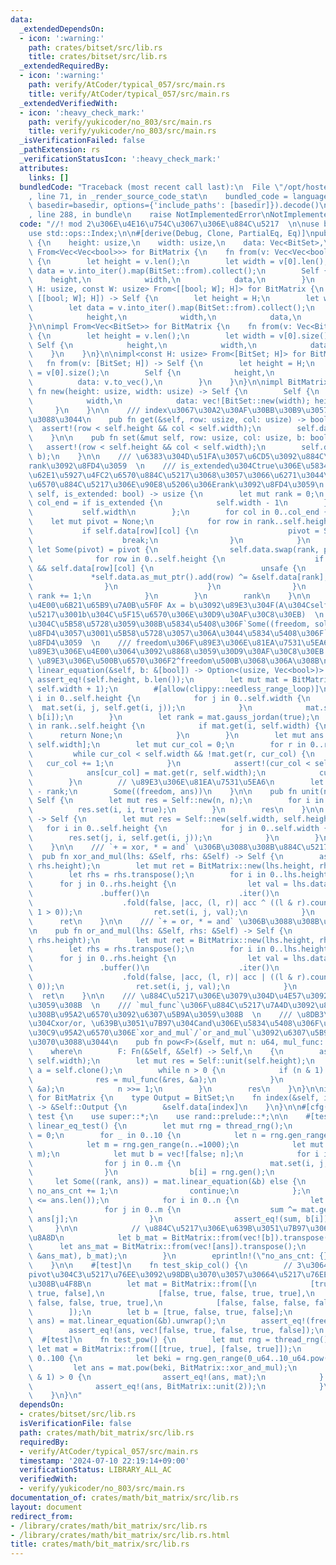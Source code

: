 ```yaml
---
data:
  _extendedDependsOn:
  - icon: ':warning:'
    path: crates/bitset/src/lib.rs
    title: crates/bitset/src/lib.rs
  _extendedRequiredBy:
  - icon: ':warning:'
    path: verify/AtCoder/typical_057/src/main.rs
    title: verify/AtCoder/typical_057/src/main.rs
  _extendedVerifiedWith:
  - icon: ':heavy_check_mark:'
    path: verify/yukicoder/no_803/src/main.rs
    title: verify/yukicoder/no_803/src/main.rs
  _isVerificationFailed: false
  _pathExtension: rs
  _verificationStatusIcon: ':heavy_check_mark:'
  attributes:
    links: []
  bundledCode: "Traceback (most recent call last):\n  File \"/opt/hostedtoolcache/Python/3.10.14/x64/lib/python3.10/site-packages/onlinejudge_verify/documentation/build.py\"\
    , line 71, in _render_source_code_stat\n    bundled_code = language.bundle(stat.path,\
    \ basedir=basedir, options={'include_paths': [basedir]}).decode()\n  File \"/opt/hostedtoolcache/Python/3.10.14/x64/lib/python3.10/site-packages/onlinejudge_verify/languages/rust.py\"\
    , line 288, in bundle\n    raise NotImplementedError\nNotImplementedError\n"
  code: "//! mod 2\u306E\u4E16\u754C\u3067\u306E\u884C\u5217  \n\nuse bitset::BitSet;\n\
    use std::ops::Index;\n\n#[derive(Debug, Clone, PartialEq, Eq)]\npub struct BitMatrix\
    \ {\n    height: usize,\n    width: usize,\n    data: Vec<BitSet>,\n}\n\nimpl\
    \ From<Vec<Vec<bool>>> for BitMatrix {\n    fn from(v: Vec<Vec<bool>>) -> Self\
    \ {\n        let height = v.len();\n        let width = v[0].len();\n        let\
    \ data = v.into_iter().map(BitSet::from).collect();\n        Self {\n        \
    \    height,\n            width,\n            data,\n        }\n    }\n}\n\nimpl<const\
    \ H: usize, const W: usize> From<[[bool; W]; H]> for BitMatrix {\n    fn from(v:\
    \ [[bool; W]; H]) -> Self {\n        let height = H;\n        let width = W;\n\
    \        let data = v.into_iter().map(BitSet::from).collect();\n        Self {\n\
    \            height,\n            width,\n            data,\n        }\n    }\n\
    }\n\nimpl From<Vec<BitSet>> for BitMatrix {\n    fn from(v: Vec<BitSet>) -> Self\
    \ {\n        let height = v.len();\n        let width = v[0].size();\n       \
    \ Self {\n            height,\n            width,\n            data: v,\n    \
    \    }\n    }\n}\n\nimpl<const H: usize> From<[BitSet; H]> for BitMatrix {\n \
    \   fn from(v: [BitSet; H]) -> Self {\n        let height = H;\n        let width\
    \ = v[0].size();\n        Self {\n            height,\n            width,\n  \
    \          data: v.to_vec(),\n        }\n    }\n}\n\nimpl BitMatrix {\n    pub\
    \ fn new(height: usize, width: usize) -> Self {\n        Self {\n            height,\n\
    \            width,\n            data: vec![BitSet::new(width); height],\n   \
    \     }\n    }\n\n    /// index\u3067\u30A2\u30AF\u30BB\u30B9\u3057\u3066\u3082\
    \u3088\u3044\n    pub fn get(&self, row: usize, col: usize) -> bool {\n      \
    \  assert!(row < self.height && col < self.width);\n        self.data[row][col]\n\
    \    }\n\n    pub fn set(&mut self, row: usize, col: usize, b: bool) {\n     \
    \   assert!(row < self.height && col < self.width);\n        self.data[row].set(col,\
    \ b);\n    }\n\n    /// \u6383\u304D\u51FA\u3057\u6CD5\u3092\u884C\u3044\u3001\
    rank\u3092\u8FD4\u3059  \n    /// is_extended\u304Ctrue\u306E\u5834\u5408\u306F\
    \u62E1\u5927\u4FC2\u6570\u884C\u5217\u3068\u3057\u3066\u6271\u3044\u3001\u4FC2\
    \u6570\u884C\u5217\u306E\u90E8\u5206\u306Erank\u3092\u8FD4\u3059\n    pub fn gauss_jordan(&mut\
    \ self, is_extended: bool) -> usize {\n        let mut rank = 0;\n        let\
    \ col_end = if is_extended {\n            self.width - 1\n        } else {\n \
    \           self.width\n        };\n        for col in 0..col_end {\n        \
    \    let mut pivot = None;\n            for row in rank..self.height {\n     \
    \           if self.data[row][col] {\n                    pivot = Some(row);\n\
    \                    break;\n                }\n            }\n            if\
    \ let Some(pivot) = pivot {\n                self.data.swap(rank, pivot);\n  \
    \              for row in 0..self.height {\n                    if row != rank\
    \ && self.data[row][col] {\n                        unsafe {\n               \
    \             *self.data.as_mut_ptr().add(row) ^= &self.data[rank];\n        \
    \                }\n                    }\n                }\n               \
    \ rank += 1;\n            }\n        }\n        rank\n    }\n\n    /// \u9023\u7ACB\
    \u4E00\u6B21\u65B9\u7A0B\u5F0F Ax = b\u3092\u89E3\u304F(A\u304Cself\u306E\u884C\
    \u5217\u3001b\u304C\u5F15\u6570\u306E\u30D9\u30AF\u30C8\u30EB)  \n    /// \u89E3\
    \u304C\u5B58\u5728\u3059\u308B\u5834\u5408\u306F`Some((freedom, solution))`\u3092\
    \u8FD4\u3057\u3001\u5B58\u5728\u3057\u306A\u3044\u5834\u5408\u306F`None`\u3092\
    \u8FD4\u3059  \n    /// freedom\u306F\u89E3\u306E\u81EA\u7531\u5EA6\u3001solution\u306F\
    \u89E3\u306E\u4E00\u3064\u3092\u8868\u3059\u30D9\u30AF\u30C8\u30EB  \n    ///\
    \ \u89E3\u306E\u500B\u6570\u306F2^freedom\u500B\u3068\u306A\u308B\n    pub fn\
    \ linear_equation(&self, b: &[bool]) -> Option<(usize, Vec<bool>)> {\n       \
    \ assert_eq!(self.height, b.len());\n        let mut mat = BitMatrix::new(self.height,\
    \ self.width + 1);\n        #[allow(clippy::needless_range_loop)]\n        for\
    \ i in 0..self.height {\n            for j in 0..self.width {\n              \
    \  mat.set(i, j, self.get(i, j));\n            }\n            mat.set(i, self.width,\
    \ b[i]);\n        }\n        let rank = mat.gauss_jordan(true);\n        for i\
    \ in rank..self.height {\n            if mat.get(i, self.width) {\n          \
    \      return None;\n            }\n        }\n        let mut ans = vec![false;\
    \ self.width];\n        let mut cur_col = 0;\n        for r in 0..rank {\n   \
    \         while cur_col < self.width && !mat.get(r, cur_col) {\n             \
    \   cur_col += 1;\n            }\n            assert!(cur_col < self.width);\n\
    \            ans[cur_col] = mat.get(r, self.width);\n            cur_col += 1;\n\
    \        }\n        // \u89E3\u306E\u81EA\u7531\u5EA6\n        let freedom = self.width\
    \ - rank;\n        Some((freedom, ans))\n    }\n\n    pub fn unit(n: usize) ->\
    \ Self {\n        let mut res = Self::new(n, n);\n        for i in 0..n {\n  \
    \          res.set(i, i, true);\n        }\n        res\n    }\n\n    pub fn transpose(&self)\
    \ -> Self {\n        let mut res = Self::new(self.width, self.height);\n     \
    \   for i in 0..self.height {\n            for j in 0..self.width {\n        \
    \        res.set(j, i, self.get(i, j));\n            }\n        }\n        res\n\
    \    }\n\n    /// `+ = xor, * = and` \u306B\u3088\u308B\u884C\u5217\u7A4D\n  \
    \  pub fn xor_and_mul(lhs: &Self, rhs: &Self) -> Self {\n        assert_eq!(lhs.width,\
    \ rhs.height);\n        let mut ret = BitMatrix::new(lhs.height, rhs.width);\n\
    \        let rhs = rhs.transpose();\n        for i in 0..lhs.height {\n      \
    \      for j in 0..rhs.height {\n                let val = lhs.data[i]\n     \
    \               .buffer()\n                    .iter()\n                    .zip(rhs.data[j].buffer())\n\
    \                    .fold(false, |acc, (l, r)| acc ^ ((l & r).count_ones() &\
    \ 1 > 0));\n                ret.set(i, j, val);\n            }\n        }\n  \
    \      ret\n    }\n\n    /// `+ = or, * = and` \u306B\u3088\u308B\u884C\u5217\u7A4D\
    \n    pub fn or_and_mul(lhs: &Self, rhs: &Self) -> Self {\n        assert_eq!(lhs.width,\
    \ rhs.height);\n        let mut ret = BitMatrix::new(lhs.height, rhs.width);\n\
    \        let rhs = rhs.transpose();\n        for i in 0..lhs.height {\n      \
    \      for j in 0..rhs.height {\n                let val = lhs.data[i]\n     \
    \               .buffer()\n                    .iter()\n                    .zip(rhs.data[j].buffer())\n\
    \                    .fold(false, |acc, (l, r)| acc | ((l & r).count_ones() >\
    \ 0));\n                ret.set(i, j, val);\n            }\n        }\n      \
    \  ret\n    }\n\n    /// \u884C\u5217\u306E\u3079\u304D\u4E57\u3092\u8A08\u7B97\
    \u3059\u308B  \n    /// `mul_func`\u306F\u884C\u5217\u7A4D\u3092\u8A08\u7B97\u3059\
    \u308B\u95A2\u6570\u3092\u6307\u5B9A\u3059\u308B  \n    /// \u8DB3\u3057\u7B97\
    \u304Cxor/or, \u639B\u3051\u7B97\u304Cand\u306E\u5834\u5408\u306F\u30E1\u30BD\u30C3\
    \u30C9\u95A2\u6570\u306E`xor_and_mul`/`or_and_mul`\u3092\u6307\u5B9A\u3059\u308C\
    \u3070\u3088\u3044\n    pub fn pow<F>(&self, mut n: u64, mul_func: F) -> Self\n\
    \    where\n        F: Fn(&Self, &Self) -> Self,\n    {\n        assert_eq!(self.height,\
    \ self.width);\n        let mut res = Self::unit(self.height);\n        let mut\
    \ a = self.clone();\n        while n > 0 {\n            if (n & 1) == 1 {\n  \
    \              res = mul_func(&res, &a);\n            }\n            a = mul_func(&a,\
    \ &a);\n            n >>= 1;\n        }\n        res\n    }\n}\n\nimpl Index<usize>\
    \ for BitMatrix {\n    type Output = BitSet;\n    fn index(&self, index: usize)\
    \ -> &Self::Output {\n        &self.data[index]\n    }\n}\n\n#[cfg(test)]\nmod\
    \ test {\n    use super::*;\n    use rand::prelude::*;\n\n    #[test]\n    fn\
    \ linear_eq_test() {\n        let mut rng = thread_rng();\n        let mut no_ans_cnt\
    \ = 0;\n        for _ in 0..10 {\n            let n = rng.gen_range(1..=1000);\n\
    \            let m = rng.gen_range(n..=1000);\n            let mut mat = BitMatrix::new(n,\
    \ m);\n            let mut b = vec![false; n];\n            for i in 0..n {\n\
    \                for j in 0..m {\n                    mat.set(i, j, rng.gen());\n\
    \                }\n                b[i] = rng.gen();\n            }\n       \
    \     let Some((rank, ans)) = mat.linear_equation(&b) else {\n               \
    \ no_ans_cnt += 1;\n                continue;\n            };\n            assert!(rank\
    \ <= ans.len());\n            for i in 0..n {\n                let mut sum = false;\n\
    \                for j in 0..m {\n                    sum ^= mat.get(i, j) &&\
    \ ans[j];\n                }\n                assert_eq!(sum, b[i]);\n       \
    \     }\n\n            // \u884C\u5217\u306E\u639B\u3051\u7B97\u3067\u3082\u78BA\
    \u8A8D\n            let b_mat = BitMatrix::from(vec![b]).transpose();\n      \
    \      let ans_mat = BitMatrix::from(vec![ans]).transpose();\n            assert_eq!(BitMatrix::xor_and_mul(&mat,\
    \ &ans_mat), b_mat);\n        }\n        eprintln!(\"no_ans_cnt: {}\", no_ans_cnt);\n\
    \    }\n\n    #[test]\n    fn test_skip_col() {\n        // 3\u3064\u3081\u306E\
    pivot\u304C3\u5217\u76EE\u3092\u98DB\u3070\u3057\u30664\u5217\u76EE\u306B\u304F\
    \u308B\u4F8B\n        let mat = BitMatrix::from([\n            [true, false, true,\
    \ true, false],\n            [false, true, false, true, true],\n            [false,\
    \ false, false, true, true],\n            [false, false, false, false, true],\n\
    \        ]);\n        let b = [true, false, true, false];\n        let (freedom,\
    \ ans) = mat.linear_equation(&b).unwrap();\n        assert_eq!(freedom, 1);\n\
    \        assert_eq!(ans, vec![false, true, false, true, false]);\n    }\n\n  \
    \  #[test]\n    fn test_pow() {\n        let mut rng = thread_rng();\n       \
    \ let mat = BitMatrix::from([[true, true], [false, true]]);\n        for _ in\
    \ 0..100 {\n            let beki = rng.gen_range(0_u64..10_u64.pow(18));\n   \
    \         let ans = mat.pow(beki, BitMatrix::xor_and_mul);\n            if (beki\
    \ & 1) > 0 {\n                assert_eq!(ans, mat);\n            } else {\n  \
    \              assert_eq!(ans, BitMatrix::unit(2));\n            }\n        }\n\
    \    }\n}\n"
  dependsOn:
  - crates/bitset/src/lib.rs
  isVerificationFile: false
  path: crates/math/bit_matrix/src/lib.rs
  requiredBy:
  - verify/AtCoder/typical_057/src/main.rs
  timestamp: '2024-07-10 22:19:14+09:00'
  verificationStatus: LIBRARY_ALL_AC
  verifiedWith:
  - verify/yukicoder/no_803/src/main.rs
documentation_of: crates/math/bit_matrix/src/lib.rs
layout: document
redirect_from:
- /library/crates/math/bit_matrix/src/lib.rs
- /library/crates/math/bit_matrix/src/lib.rs.html
title: crates/math/bit_matrix/src/lib.rs
---
```

